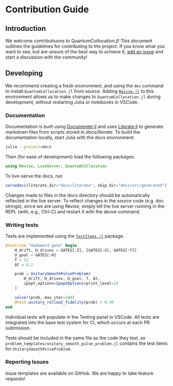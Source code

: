 # Contribution Guide

## Introduction

We welcome contributiuons to QuantumCollocation.jl! This document outlines the guidelines for contributing to the project. If you know what you want to see, but are unsure of the best way to achieve it, [add an issue](https://github.com/kestrelquantum/QuantumCollocation.jl/issues) and start a discussion with the community! 

## Developing

We recommend creating a fresh environment, and using the `dev` command to install `QuantumCollocation.jl` from source. Adding [`Revise.jl`](https://github.com/timholy/Revise.jl) to this environment allows us to make changes to `QuantumCollocation.jl` during development, without restarting Julia or notebooks in VSCode.

### Documentation

Documentation is built using [Documenter.jl](https://github.com/JuliaDocs/Documenter.jl) and uses [Literate.jl](https://github.com/fredrikekre/Literate.jl) to generate markdown files from scripts stored in *docs/literate*. To build the documentation locally, start Julia with the docs environment:

```bash
julia --project=docs
```

Then (for ease of development) load the following packages:

```julia
using Revise, LiveServer, QuantumCollocation
```

To live-serve the docs, run
```julia
servedocs(literate_dir="docs/literate", skip_dir="docs/src/generated")
```

Changes made to files in the docs directory should be automatically reflected in the live server. To reflect changes in the source code (e.g. doc strings), since we are using Revise, simply kill the live server running in the REPL (with, e.g., Ctrl-C) and restart it with the above command. 

### Writing tests

Tests are implemented using the [`TestItems.jl`](https://www.julia-vscode.org/docs/stable/userguide/testitems/) package. 

```Julia
@testitem "Hadamard gate" begin
    H_drift, H_drives = GATES[:Z], [GATES[:X], GATES[:Y]]
    U_goal = GATES[:H]
    T = 51
    Δt = 0.2

    prob = UnitarySmoothPulseProblem(
        H_drift, H_drives, U_goal, T, Δt,
        ipopt_options=IpoptOptions(print_level=1)
    )

    solve!(prob, max_iter=100)
    @test unitary_rollout_fidelity(prob) > 0.99
end
```

Individual tests will populate in the Testing panel in VSCode. All tests are integrated into the base test system for CI, which occurs at each PR submission.

Tests should be included in the same file as the code they test, so `problem_templates/unitary_smooth_pulse_problem.jl` contains the test items for `UnitarySmoothPulseProblem`.

### Reporting Issues

Issue templates are available on GitHub. We are happy to take feature requests!
